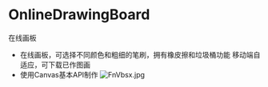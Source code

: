 # OnlineDrawingBoard
在线画板
- 在线画板，可选择不同颜色和粗细的笔刷，拥有橡皮擦和垃圾桶功能
 移动端自适应，可下载已作图画
- 使用Canvas基本API制作
![FnVbsx.jpg](https://s1.ax1x.com/2018/12/01/FnVbsx.jpg)

